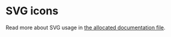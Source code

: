 # SVG icons

Read more about SVG usage in [the allocated documentation file](../../../docs/svg.md).
